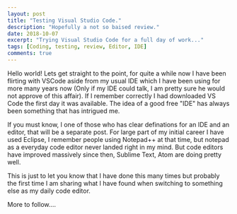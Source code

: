 ```yaml
---
layout: post
title: "Testing Visual Studio Code."
description: "Hopefully a not so baised review."
date: 2018-10-07
excerpt: "Trying Visual Studio Code for a full day of work..."
tags: [Coding, testing, review, Editor, IDE]
comments: true
---
```


Hello world! Lets get straight to the point, for quite a while now I have been flirting with VSCode aside from my usual IDE which I have been using for more many years now (Only if my IDE could talk, I am pretty sure he would not approve of this affair). If I remember correctly I had downloaded VS Code the first day it was available. The idea of a good free "IDE" has always been something that has intrigued me.

If you must know, I one of those who has clear definations for an IDE and an editor, that will be a separate post. For large part of my initial career I have used Eclipse, I remember people using Notepad++ at that time, but notepad as a everyday code editor never landed right in my mind. But code editors have improved massively since then, Sublime Text, Atom are doing pretty well.

This is just to let you know that I have done this many times but probably the first time I am sharing what I have found when switching to something else as my daily code editor.

More to follow....
